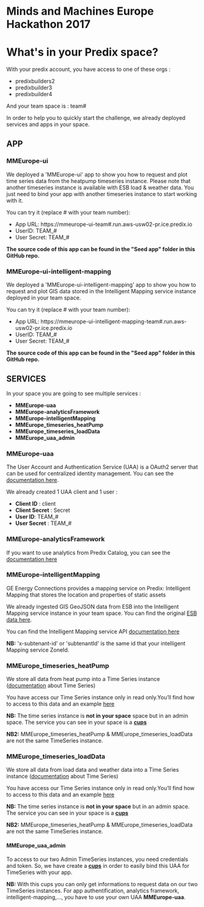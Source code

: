 # Minds and Machines Europe Hackathon 2017
# What's in your Predix space?

With your predix account, you have access to one of these orgs :
- predixbuilders2
- predixbuilder3
- predixbuilder4  

And your team space is : team#

In order to help you to quickly start the challenge, we already deployed services and apps in your space.

## APP

### MMEurope-ui

We deployed a 'MMEurope-ui' app to show you how to request and plot time series data from the heatpump timeseries instance. Please note that another timeseries instance is available with ESB load & weather data. You just need to bind your app with another timeseries instance to start working with it.

You can try it (replace # with your team number):
- App URL:
https://mmeurope-ui-team#.run.aws-usw02-pr.ice.predix.io
- UserID: TEAM_#
- User Secret: TEAM_#

**The source code of this app can be found in the "Seed app" folder in this GitHub repo.**

### MMEurope-ui-intelligent-mapping

We deployed a 'MMEurope-ui-intelligent-mapping' app to show you how to request and plot GIS data stored in the Intelligent Mapping service instance deployed in your team space.

You can try it (replace # with your team number):
- App URL:
https://mmeurope-ui-intelligent-mapping-team#.run.aws-usw02-pr.ice.predix.io
- UserID: TEAM_#
- User Secret: TEAM_#

**The source code of this app can be found in the "Seed app" folder in this GitHub repo.**

## SERVICES

In your space you are going to see multiple services :
* **MMEurope-uaa**
* **MMEurope-analyticsFramework**
* **MMEurope-intelligentMapping**
* **MMEurope_timeseries_heatPump**
* **MMEurope_timeseries_loadData**
* **MMEurope_uaa_admin**

### MMEurope-uaa

The User Account and Authentication Service (UAA) is a OAuth2 server that can be used for centralized identity management. You can see the [documentation here](https://docs.predix.io/en-US/content/service/security/user_account_and_authentication/).

We already created 1 UAA client and 1 user :
* **Client ID** : client
* **Client Secret** : Secret
* **User ID**:  TEAM_#
* **User Secret** : TEAM_#

### MMEurope-analyticsFramework

If you want to use analytics from Predix Catalog, you can see the [documentation here](https://docs.predix.io/en-US/content/service/analytics_services/analytics_framework/get-started)

### MMEurope-intelligentMapping

GE Energy Connections provides a mapping service on Predix: Intelligent Mapping that stores the location and properties of static assets

We already ingested GIS GeoJSON data from ESB into the Intelligent Mapping service instance in your team space. You can find the original [ESB data here](https://github.com/PredixDev/minds-machines-europe/tree/GIS_geojson_data/Electrification%20Challenge/Grid%20GIS%20Dataset).

You can find the Intelligent Mapping service API [documentation here](https://sw-intelligent-mapping.github.io/smallworld-mapping-services/#MappingServices/IMSapis.htm%3FTocPath%3DGetting%2520started%2520with%2520Intelligent%2520Mapping%2520and%2520Dynamic%2520Mapping%2520services%7C_____8)

**NB:** 'x-subtenant-id' or 'subtenantId' is the same id that your intelligent Mapping service ZoneId.

### MMEurope_timeseries_heatPump

We store all data from heat pump into a Time Series instance ([documentation](https://docs.predix.io/en-US/content/service/data_management/time_series/) about Time Series)

You have access our Time Series instance only in read only.You’ll find how to access to this data and an example [here](https://github.com/PredixDev/minds-machines-europe/tree/master/Electrification%20Challenge/Heatpump%20Timeseries%20Dataset)

**NB:** The time series instance is **not in your space** space but in an admin space. The service you can see in your space is a [**cups**](https://docs.cloudfoundry.org/devguide/services/user-provided.html)  

**NB2:** MMEurope_timeseries_heatPump & MMEurope_timeseries_loadData are not the same TimeSeries instance.

### MMEurope_timeseries_loadData

We store all data from load data and weather data into a Time Series instance ([documentation](https://docs.predix.io/en-US/content/service/data_management/time_series/) about Time Series)

You have access our Time Series instance only in read only.You’ll find how to access to this data and an example [here](https://github.com/PredixDev/minds-machines-europe/tree/master/Electrification%20Challenge/Grid%20Timeseries%20Dataset)

**NB:** The time series instance is **not in your space** but in an admin space. The service you can see in your space is a [**cups**](https://docs.cloudfoundry.org/devguide/services/user-provided.html)  

**NB2:** MMEurope_timeseries_heatPump & MMEurope_timeseries_loadData are not the same TimeSeries instance.

#### MMEurope_uaa_admin
To access to our two Admin TimeSeries instances, you need credentials and token. So, we have create a [**cups**](https://docs.cloudfoundry.org/devguide/services/user-provided.html) in order to easily bind this UAA for TimeSeries with your app.

**NB:** With this cups you can only get informations to request data on our two TimeSeries instances. For app authentification, analytics framework, intelligent-mapping,..., you have to use your own UAA **MMEurope-uaa**.
